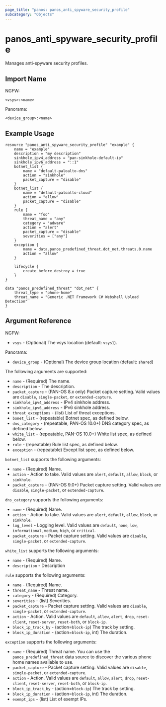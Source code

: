 ```yaml
---
page_title: "panos: panos_anti_spyware_security_profile"
subcategory: "Objects"
---
```


# panos_anti_spyware_security_profile

Manages anti-spyware security profiles.

## Import Name

NGFW:

```shell
<vsys>:<name>
```

Panorama:

```shell
<device_group>:<name>
```


## Example Usage

```hcl
resource "panos_anti_spyware_security_profile" "example" {
    name = "example"
    description = "my description"
    sinkhole_ipv4_address = "pan-sinkhole-default-ip"
    sinkhole_ipv6_address = "::1"
    botnet_list {
        name = "default-paloalto-dns"
        action = "sinkhole"
        packet_capture = "disable"
    }
    botnet_list {
        name = "default-paloalto-cloud"
        action = "allow"
        packet_capture = "disable"
    }
    rule {
        name = "foo"
        threat_name = "any"
        category = "adware"
        action = "alert"
        packet_capture = "disable"
        severities = ["any"]
    }
    exception {
        name = data.panos_predefined_threat.dot_net.threats.0.name
        action = "allow"
    }

    lifecycle {
        create_before_destroy = true
    }
}

data "panos_predefined_threat" "dot_net" {
    threat_type = "phone-home"
    threat_name = "Generic .NET Framework C# Webshell Upload Detection"
}
```

## Argument Reference

NGFW:

* `vsys` - (Optional) The vsys location (default: `vsys1`).

Panorama:

* `device_group` - (Optional) The device group location (default: `shared`)

The following arguments are supported:

* `name` - (Required) The name.
* `description` - The description.
* `packet_capture` - (PAN-OS 8.x only) Packet capture setting.  Valid values
  are `disable`, `single-packet`, or `extended-capture`.
* `sinkhole_ipv4_address` - IPv4 sinkhole address.
* `sinkhole_ipv6_address` - IPv6 sinkhole address.
* `threat_exceptions` - (list) List of threat exceptions.
* `bonet_list` - (repeatable) Botnet spec, as defined below.
* `dns_category` - (repeatable, PAN-OS 10.0+) DNS category spec, as defined below.
* `white_list` - (repeatable, PAN-OS 10.0+) White list spec, as defined below.
* `rule` - (repeatable) Rule list spec, as defined below.
* `exception` - (repeatable) Except list spec, as defined below.

`botnet_list` supports the following arguments:

* `name` - (Required) Name.
* `action` - Action to take.  Valid values are `alert`, `default`, `allow`,
  `block`, or `sinkhole`.
* `packet_capture` - (PAN-OS 9.0+) Packet capture setting.  Valid values
  are `disable`, `single-packet`, or `extended-capture`.


`dns_category` supports the following arguments:

* `name` - (Required) Name.
* `action` - Action to take.  Valid values are `alert`, `default`, `allow`,
  `block`, or `sinkhole`.
* `log_level` - Logging level.  Valid values are `default`, `none`, `low`,
  `informational`, `medium`, `high`, or `critical`.
* `packet_capture` - Packet capture setting.  Valid values
  are `disable`, `single-packet`, or `extended-capture`.

`white_list` supports the following arguments:

* `name` - (Required) Name.
* `description` - Description

`rule` supports the following arguments:

* `name` - (Required) Name.
* `threat_name` - Threat name.
* `category` - (Required) Category.
* `severities` - (list) Severities.
* `packet_capture` - Packet capture setting.  Valid values
  are `disable`, `single-packet`, or `extended-capture`.
* `action` - Action.  Valid values are `default`, `allow`, `alert`, `drop`,
  `reset-client`, `reset-server`, `reset-both`, or `block-ip`.
* `block_ip_track_by` - (action=`block-ip`) The track by setting.
* `block_ip_duration` - (action=`block-ip`, int) The duration.

`exception` supports the following arguments:

* `name` - (Required) Threat name.  You can use the `panos_predefined_threat` data
  source to discover the various phone home names available to use.
* `packet_capture` - Packet capture setting.  Valid values
  are `disable`, `single-packet`, or `extended-capture`.
* `action` - Action.  Valid values are `default`, `allow`, `alert`, `drop`,
  `reset-client`, `reset-server`, `reset-both`, or `block-ip`.
* `block_ip_track_by` - (action=`block-ip`) The track by setting.
* `block_ip_duration` - (action=`block-ip`, int) The duration.
* `exempt_ips` - (list) List of exempt IPs.
